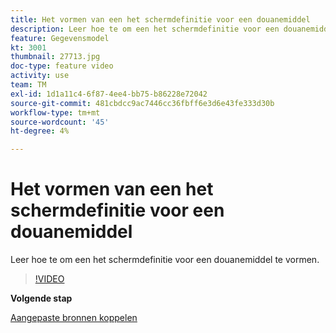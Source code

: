 ```yaml
---
title: Het vormen van een het schermdefinitie voor een douanemiddel
description: Leer hoe te om een het schermdefinitie voor een douanemiddel te vormen.
feature: Gegevensmodel
kt: 3001
thumbnail: 27713.jpg
doc-type: feature video
activity: use
team: TM
exl-id: 1d1a11c4-6f87-4ee4-bb75-b86228e72042
source-git-commit: 481cbdcc9ac7446cc36fbff6e3d6e43fe333d30b
workflow-type: tm+mt
source-wordcount: '45'
ht-degree: 4%

---
```


# Het vormen van een het schermdefinitie voor een douanemiddel

Leer hoe te om een het schermdefinitie voor een douanemiddel te vormen.

>[!VIDEO](https://video.tv.adobe.com/v/27713?quality=9)

**Volgende stap**

[Aangepaste bronnen koppelen](./linking-custom-resources.md)
